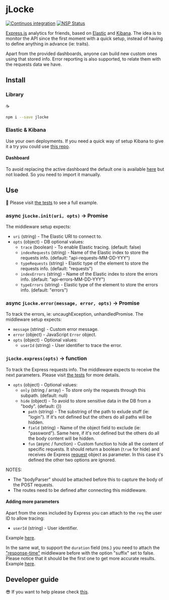 # jLocke

[![Continuos integration](https://travis-ci.org/IBMResearch/jlocke.svg?branch=master)](https://travis-ci.org/IBMResearch/jlocke)
[![NSP Status](https://nodesecurity.io/orgs/ibmresearch/projects/b02fc6c6-dc9f-4a5a-8f1c-63b0d88768e7/badge)](https://nodesecurity.io/orgs/ibmresearch/projects/b02fc6c6-dc9f-4a5a-8f1c-63b0d88768e7)

[Express.js](http://expressjs.com) analytics for friends, based on [Elastic](https://www.elastic.co) and [Kibana](https://www.elastic.co/products/kibana). The idea is to monitor the API since the first moment with a quick setup, instead of having to define anything in advance (ie: traits).

Apart from the provided dashboards, anyone can build new custom ones using that stored info. Error reporting is also supported, to relate them with the requests data we have.

## Install

### Library

:coffee:

```sh
npm i --save jlocke
```

### Elastic & Kibana

Use your own deployments. If you need a quick way of setup Kibana to give it a try you could use [this repo](https://github.com/IBMResearch/quickbana).

#### Dashboard

To avoid replacing the active dashboard the default one is available [here](https://github.com/IBMResearch/jlocke/tree/master/kibana) but not loaded. So you need to import it manually.

## Use

:rocket: Please visit [the tests](./test) to see a full example.

### async `jLocke.init(uri, opts)` -> Promise

The middleware setup expects:

- `uri` (string) - The Elastic URI to connect to.
- `opts` (object) - DB optional values:
  - `trace` (boolean) - To enable Elastic tracing. (default: false)
  - `indexRequests` (string) - Name of the Elastic index to store the requests info. (default: "api-requests-MM-DD-YYY")
  - `typeRequests` (string) - Elastic type of the element to store the requests info. (default: "requests")
  - `indexErrors` (string) - Name of the Elastic index to store the errors info. (default: "api-errors-MM-DD-YYY")
  - `typeErrors` (string) - Elastic type of the element to store the errors info. (default: "errors")

### async `jLocke.error(message, error, opts)` -> Promise

To track the errors, ie: uncaughException, unhandledPromise. The middleware setup expects:

- `message` (string) - Custom error message.
- `error` (object) - JavaScript `Error` object.
- `opts` (object) - Optional values:
  - `userId` (string) - User identifier to trace the error.

### `jLocke.express(opts)` -> function

To track the Express requests info. The middleware expects to receive the next parameters. Please visit [the tests](./test) for more details.

- `opts` (object) - Optional values:
  - `only` (string / array) - To store only the requests through this subpath. (default: null)
  - `hide` (object) - To avoid to store sensitive data in the DB from a "body". (default: {})
    - `path` (string) - The substring of the path to exlude stuff (ie: "login"). If it's not defined but the others do all paths will be hidden.
    - `field` (string) - Name of the object field to exclude (ie: "password"). Same here, if it's not defined but the others do all the body content will be hidden.
    - `fun` (async / function) - Custom function to hide all the content of specific requests. It should return a boolean (`true` for hide) and receives de Express [request](http://expressjs.com/en/api.html#req) object as parameter. In this case it's defined the other two options are ignored.

NOTES:

- The "bodyParser" should be attached before this to capture the body of the POST requests.
- The routes need to be defined after connecting this middleware.

#### Adding more parameters

Apart from the ones included by Express you can attach to the `req` the user ID to allow tracing:

- `userId` (string) - User identifier.

Example [here](https://github.com/IBMResearch/jlocke/blob/master/test/acceptance.js#L70).

In the same wat, to support the `duration` field (ms.) you need to attach the ["response-time"](https://github.com/expressjs/response-time) middleware before with the option "suffix" set to false. Please notice that it should be the first one to get more accurate results. Example [here](https://github.com/IBMResearch/jlocke/blob/master/test/acceptance.js#L74).

## Developer guide

:sunglasses: If you want to help please check [this](https://github.com/QISKit/qiskit-sdk-js/blob/master/CONTRIBUTING.md).

